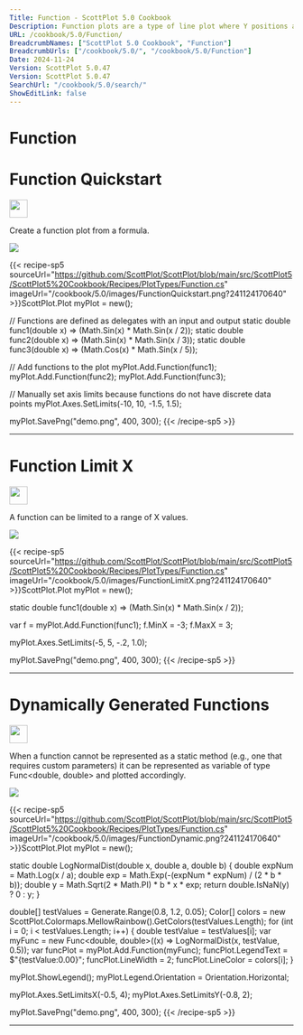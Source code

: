```yaml
---
Title: Function - ScottPlot 5.0 Cookbook
Description: Function plots are a type of line plot where Y positions are defined by a function that depends on X rather than a collection of discrete data points.
URL: /cookbook/5.0/Function/
BreadcrumbNames: ["ScottPlot 5.0 Cookbook", "Function"]
BreadcrumbUrls: ["/cookbook/5.0/", "/cookbook/5.0/Function"]
Date: 2024-11-24
Version: ScottPlot 5.0.47
Version: ScottPlot 5.0.47
SearchUrl: "/cookbook/5.0/search/"
ShowEditLink: false
---
```


<h1>Function</h1>


<div class='d-flex align-items-center mt-5'>
<h1 class='me-2 text-dark my-0 border-0'>Function Quickstart</h1>
<a href='/cookbook/5.0/Function/FunctionQuickstart' target='_blank'>
<img src='/images/icons/new-window.svg' style='height: 2rem;' class='new-window-icon'>
</a>
</div>

Create a function plot from a formula.

[![](/cookbook/5.0/images/FunctionQuickstart.png?241124170640)](/cookbook/5.0/images/FunctionQuickstart.png?241124170640)

{{< recipe-sp5 sourceUrl="https://github.com/ScottPlot/ScottPlot/blob/main/src/ScottPlot5/ScottPlot5%20Cookbook/Recipes/PlotTypes/Function.cs" imageUrl="/cookbook/5.0/images/FunctionQuickstart.png?241124170640" >}}ScottPlot.Plot myPlot = new();

// Functions are defined as delegates with an input and output
static double func1(double x) =&gt; (Math.Sin(x) * Math.Sin(x / 2));
static double func2(double x) =&gt; (Math.Sin(x) * Math.Sin(x / 3));
static double func3(double x) =&gt; (Math.Cos(x) * Math.Sin(x / 5));

// Add functions to the plot
myPlot.Add.Function(func1);
myPlot.Add.Function(func2);
myPlot.Add.Function(func3);

// Manually set axis limits because functions do not have discrete data points
myPlot.Axes.SetLimits(-10, 10, -1.5, 1.5);

myPlot.SavePng("demo.png", 400, 300);
{{< /recipe-sp5 >}}

<hr class='my-5 invisible'>



<div class='d-flex align-items-center mt-5'>
<h1 class='me-2 text-dark my-0 border-0'>Function Limit X</h1>
<a href='/cookbook/5.0/Function/FunctionLimitX' target='_blank'>
<img src='/images/icons/new-window.svg' style='height: 2rem;' class='new-window-icon'>
</a>
</div>

A function can be limited to a range of X values.

[![](/cookbook/5.0/images/FunctionLimitX.png?241124170640)](/cookbook/5.0/images/FunctionLimitX.png?241124170640)

{{< recipe-sp5 sourceUrl="https://github.com/ScottPlot/ScottPlot/blob/main/src/ScottPlot5/ScottPlot5%20Cookbook/Recipes/PlotTypes/Function.cs" imageUrl="/cookbook/5.0/images/FunctionLimitX.png?241124170640" >}}ScottPlot.Plot myPlot = new();

static double func1(double x) =&gt; (Math.Sin(x) * Math.Sin(x / 2));

var f = myPlot.Add.Function(func1);
f.MinX = -3;
f.MaxX = 3;

myPlot.Axes.SetLimits(-5, 5, -.2, 1.0);

myPlot.SavePng("demo.png", 400, 300);
{{< /recipe-sp5 >}}

<hr class='my-5 invisible'>



<div class='d-flex align-items-center mt-5'>
<h1 class='me-2 text-dark my-0 border-0'>Dynamically Generated Functions</h1>
<a href='/cookbook/5.0/Function/FunctionDynamic' target='_blank'>
<img src='/images/icons/new-window.svg' style='height: 2rem;' class='new-window-icon'>
</a>
</div>

When a function cannot be represented as a static method (e.g., one that requires custom parameters) it can be represented as variable of type Func<double, double> and plotted accordingly.

[![](/cookbook/5.0/images/FunctionDynamic.png?241124170640)](/cookbook/5.0/images/FunctionDynamic.png?241124170640)

{{< recipe-sp5 sourceUrl="https://github.com/ScottPlot/ScottPlot/blob/main/src/ScottPlot5/ScottPlot5%20Cookbook/Recipes/PlotTypes/Function.cs" imageUrl="/cookbook/5.0/images/FunctionDynamic.png?241124170640" >}}ScottPlot.Plot myPlot = new();

static double LogNormalDist(double x, double a, double b)
{
    double expNum = Math.Log(x / a);
    double exp = Math.Exp(-(expNum * expNum) / (2 * b * b));
    double y = Math.Sqrt(2 * Math.PI) * b * x * exp;
    return double.IsNaN(y) ? 0 : y;
}

double[] testValues = Generate.Range(0.8, 1.2, 0.05);
Color[] colors = new ScottPlot.Colormaps.MellowRainbow().GetColors(testValues.Length);
for (int i = 0; i &lt; testValues.Length; i++)
{
    double testValue = testValues[i];
    var myFunc = new Func&lt;double, double&gt;((x) =&gt; LogNormalDist(x, testValue, 0.5));
    var funcPlot = myPlot.Add.Function(myFunc);
    funcPlot.LegendText = $"{testValue:0.00}";
    funcPlot.LineWidth = 2;
    funcPlot.LineColor = colors[i];
}

myPlot.ShowLegend();
myPlot.Legend.Orientation = Orientation.Horizontal;

myPlot.Axes.SetLimitsX(-0.5, 4);
myPlot.Axes.SetLimitsY(-0.8, 2);

myPlot.SavePng("demo.png", 400, 300);
{{< /recipe-sp5 >}}

<hr class='my-5 invisible'>


